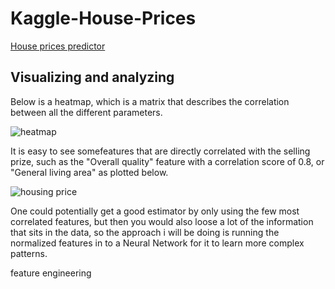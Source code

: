 # Kaggle-House-Prices
[House prices predictor](https://www.kaggle.com/c/house-prices-advanced-regression-techniques)  


## Visualizing and analyzing
Below is a heatmap, which is a matrix that describes the correlation between all the different parameters.  

![heatmap](https://user-images.githubusercontent.com/45593399/70901731-a8f37000-1ffb-11ea-94a7-1a2d31cc09c4.png)  

It is easy to see somefeatures that are directly correlated with the selling prize, such as the "Overall quality" feature with a correlation score of 0.8, or "General living area" as plotted below.  

![housing price](https://user-images.githubusercontent.com/45593399/70901739-abee6080-1ffb-11ea-853d-370e8d40b3eb.PNG)  

One could potentially get a good estimator by only using the few most correlated features, but then you would also loose a lot of the information that sits in the data, so the approach i will be doing is running the normalized features in to a Neural Network for it to learn more complex patterns.

feature engineering
